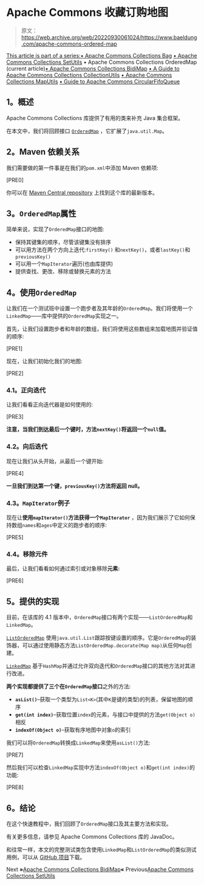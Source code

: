 # Apache Commons 收藏订购地图

> 原文：<https://web.archive.org/web/20220930061024/https://www.baeldung.com/apache-commons-ordered-map>

[This article is part of a series:](javascript:void(0);)[• Apache Commons Collections Bag](/web/20220926202241/https://www.baeldung.com/apache-commons-bag)
[• Apache Commons Collections SetUtils](/web/20220926202241/https://www.baeldung.com/apache-commons-setutils)
• Apache Commons Collections OrderedMap (current article)[• Apache Commons Collections BidiMap](/web/20220926202241/https://www.baeldung.com/commons-collections-bidi-map)
[• A Guide to Apache Commons Collections CollectionUtils](/web/20220926202241/https://www.baeldung.com/apache-commons-collection-utils)
[• Apache Commons Collections MapUtils](/web/20220926202241/https://www.baeldung.com/apache-commons-map-utils)
[• Guide to Apache Commons CircularFifoQueue](/web/20220926202241/https://www.baeldung.com/commons-circular-fifo-queue)

## **1。概述**

Apache Commons Collections 库提供了有用的类来补充 Java 集合框架。

在本文中，我们将回顾接口 [`OrderedMap`](https://web.archive.org/web/20220926202241/https://commons.apache.org/proper/commons-collections/apidocs/org/apache/commons/collections4/OrderedMap.html) ，它扩展了`java.util.Map`。

## **2。Maven 依赖关系**

我们需要做的第一件事是在我们的`pom.xml`中添加 Maven 依赖项:

[PRE0]

你可以在 [Maven Central repository](https://web.archive.org/web/20220926202241/https://search.maven.org/classic/#search%7Cgav%7C1%7Cg%3A%22org.apache.commons%22%20AND%20a%3A%22commons-collections4%22) 上找到这个库的最新版本。

## **3。`OrderedMap`属性**

简单来说，实现了`OrderedMap`接口的地图:

*   保持其键集的顺序，尽管该键集没有排序
*   可以用方法在两个方向上迭代:`firstKey()` 和`nextKey()`，或者`lastKey()`和`previousKey()`
*   可以用一个`MapIterator`遍历(也由库提供)
*   提供查找、更改、移除或替换元素的方法

## **4。使用`OrderedMap`**

让我们在一个测试班中设置一个跑步者及其年龄的`OrderedMap`。我们将使用一个`LinkedMap`——库中提供的`OrderedMap`实现之一。

首先，让我们设置跑步者和年龄的数组，我们将使用这些数组来加载地图并验证值的顺序:

[PRE1]

现在，让我们初始化我们的地图:

[PRE2]

### **4.1。正向迭代**

让我们看看正向迭代器是如何使用的:

[PRE3]

**注意，当我们到达最后一个键时，方法`nextKey()`将返回一个`null`值。**

### **4.2。向后迭代**

现在让我们从头开始，从最后一个键开始:

[PRE4]

**一旦我们到达第一个键，`previousKey()`方法将返回 null。**

### **4.3。`MapIterator`例子**

现在让**使用`mapIterator()`方法获得一个`MapIterator`** ，因为我们展示了它如何保持数组`names`和`ages`中定义的跑步者的顺序:

[PRE5]

### 4.4。移除元件

最后，让我们看看如何通过索引或对象移除**元素:**

[PRE6]

## **5。提供的实现**

目前，在该库的 4.1 版本中，`OrderedMap`接口有两个实现——`ListOrderedMap`和`LinkedMap`。

[`ListOrderedMap`](https://web.archive.org/web/20220926202241/https://commons.apache.org/proper/commons-collections/apidocs/org/apache/commons/collections4/map/ListOrderedMap.html) 使用`java.util.List`跟踪按键设置的顺序。它是`OrderedMap`的装饰器，可以通过使用静态方法`ListOrderedMap.decorate(Map map)`从任何`Map`创建。

[`LinkedMap`](https://web.archive.org/web/20220926202241/https://commons.apache.org/proper/commons-collections/apidocs/org/apache/commons/collections4/map/LinkedMap.html) 基于`HashMap`并通过允许双向迭代和`OrderedMap`接口的其他方法对其进行改进。

**两个实现都提供了三个在`OrderedMap`接口**之外的方法:

*   **`asList()`**–获取一个类型为`List<K>`(其中`K`是键的类型)的列表，保留地图的顺序
*   **`get(int index)`**–获取位置`index`的元素，与接口中提供的方法`get(Object o)`相反
*   **`indexOf(Object o)`**–获取有序地图中对象`o`的索引

我们可以将`OrderedMap`转换成`LinkedMap`来使用`asList()`方法:

[PRE7]

然后我们可以检查`LinkedMap`实现中方法`indexOf(Object o)`和`get(int index)`的功能:

[PRE8]

## **6。结论**

在这个快速教程中，我们回顾了`OrderedMap`接口及其主要方法和实现。

有关更多信息，请参见 Apache Commons Collections 库的 JavaDoc。

和往常一样，本文的完整测试类包含使用`LinkedMap`和`ListOrderedMap`的类似测试用例，可以从 [GitHub 项目](https://web.archive.org/web/20220926202241/https://github.com/eugenp/tutorials/tree/master/libraries-apache-commons-collections)下载。

Next **»**[Apache Commons Collections BidiMap](/web/20220926202241/https://www.baeldung.com/commons-collections-bidi-map)**«** Previous[Apache Commons Collections SetUtils](/web/20220926202241/https://www.baeldung.com/apache-commons-setutils)